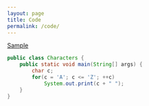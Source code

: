 ```yaml
---
layout: page
title: Code
permalink: /code/
---
```


[Sample](./sample)

```java
public class Characters {
    public static void main(String[] args) {
        char c;
        for(c = 'A'; c <= 'Z'; ++c)
            System.out.print(c + " ");
    }
}
```